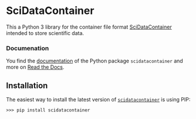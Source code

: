 # SciDataContainer

This a Python 3 library for the container file format [SciDataContainer](https://github.com/reincas/scidatacontainer) intended to store scientific data.

### Documenation

You find the [documentation](https://github.com/reincas/scidatacontainer) of the Python package `scidatacontainer` and more on [Read the Docs](https://readthedocs.org/).

## Installation

The easiest way to install the latest version of [`scidatacontainer`](https://pypi.org/project/scidatacontainer/) is using PIP:
```
>>> pip install scidatacontainer
```
